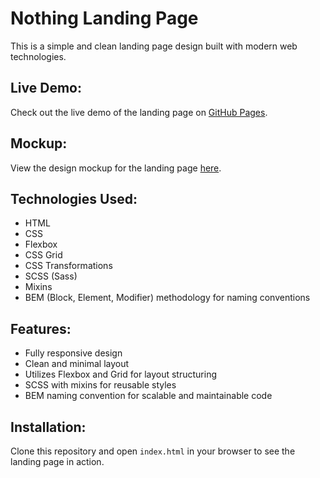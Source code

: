# Nothing Landing Page

This is a simple and clean landing page design built with modern web technologies.

## Live Demo:
Check out the live demo of the landing page on [GitHub Pages](https://s1rserg.github.io/nothing-landing/).

## Mockup:
View the design mockup for the landing page [here](https://www.figma.com/design/DtkQmQ797hk0nI4KfMi2Uq/BOSE-New-Version?node-id=6802-139&p=f&t=mJ0WfOqkaP1vGiMn-0).

## Technologies Used:
- HTML
- CSS
- Flexbox
- CSS Grid
- CSS Transformations
- SCSS (Sass)
- Mixins
- BEM (Block, Element, Modifier) methodology for naming conventions

## Features:
- Fully responsive design
- Clean and minimal layout
- Utilizes Flexbox and Grid for layout structuring
- SCSS with mixins for reusable styles
- BEM naming convention for scalable and maintainable code

## Installation:
Clone this repository and open `index.html` in your browser to see the landing page in action.

